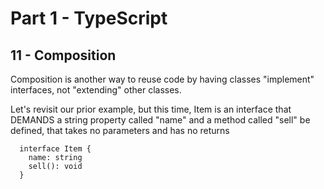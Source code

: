 # Part 1 - TypeScript
## 11 - Composition

Composition is another way to reuse code by having classes "implement" interfaces, not "extending" other classes.

Let's revisit our prior example, but this time, Item is an interface that DEMANDS a string property called "name" and a method called "sell" be defined, that takes no parameters and has no returns
```
  interface Item {
    name: string
    sell(): void
  }
```

